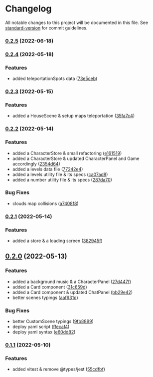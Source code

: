 # Changelog

All notable changes to this project will be documented in this file. See [standard-version](https://github.com/conventional-changelog/standard-version) for commit guidelines.

### [0.2.5](https://github.com/matthieu-locussol/TaktixApp/compare/v0.2.4...v0.2.5) (2022-06-18)

### [0.2.4](https://github.com/matthieu-locussol/TaktixApp/compare/v0.2.3...v0.2.4) (2022-05-18)


### Features

* added teleportationSpots data ([73e5ceb](https://github.com/matthieu-locussol/TaktixApp/commit/73e5ceb4206df6d98e3a251cc23d597ec2673b85))

### [0.2.3](https://github.com/matthieu-locussol/TaktixApp/compare/v0.2.2...v0.2.3) (2022-05-15)


### Features

* added a HouseScene & setup maps teleportation ([35fa7c4](https://github.com/matthieu-locussol/TaktixApp/commit/35fa7c434d3f2fcfedf94c490124ab5078ab2c5e))

### [0.2.2](https://github.com/matthieu-locussol/TaktixApp/compare/v0.2.1...v0.2.2) (2022-05-14)


### Features

* added a CharacterStore & small refactoring ([e161519](https://github.com/matthieu-locussol/TaktixApp/commit/e1615196e92df1ae43031f4a4a3fddb4479d16df))
* added a CharacterStore & updated CharacterPanel and Game accordingly ([2354d64](https://github.com/matthieu-locussol/TaktixApp/commit/2354d647ec1f2631ba188c4a40b5b34ebf7a7ca3))
* added a levels data file ([77242e4](https://github.com/matthieu-locussol/TaktixApp/commit/77242e43c9a6bc23fc58c3a76e9bcb5c051a31b2))
* added a levels utility file & its specs ([ca07ad8](https://github.com/matthieu-locussol/TaktixApp/commit/ca07ad8402cc283bed4cc135b640020dbb8b3865))
* added a number utility file & its specs ([287da70](https://github.com/matthieu-locussol/TaktixApp/commit/287da70f90528cdd8329274f1c93bb0eb784a344))


### Bug Fixes

* clouds map collisions ([a7408f8](https://github.com/matthieu-locussol/TaktixApp/commit/a7408f811265788f717b3651c02fc94d32cbf665))

### [0.2.1](https://github.com/matthieu-locussol/TaktixApp/compare/v0.2.0...v0.2.1) (2022-05-14)


### Features

* added a store & a loading screen ([382945f](https://github.com/matthieu-locussol/TaktixApp/commit/382945f30037b16213a4b4260d6f587485aacb95))

## [0.2.0](https://github.com/matthieu-locussol/TaktixApp/compare/v0.1.1...v0.2.0) (2022-05-13)


### Features

* added a background music & a CharacterPanel ([27d447f](https://github.com/matthieu-locussol/TaktixApp/commit/27d447fada5b2d51484149b5bfbe421670019d83))
* added a Card component ([31c659d](https://github.com/matthieu-locussol/TaktixApp/commit/31c659da42d2366ff57b02fb4eaacff0a1dca6d7))
* added a Card component & updated ChatPanel ([bb29e42](https://github.com/matthieu-locussol/TaktixApp/commit/bb29e4212db2f296d98c2edee9cad17dd5056a35))
* better scenes typings ([aaf631d](https://github.com/matthieu-locussol/TaktixApp/commit/aaf631d29fc7c6041765138bcdc90609c8fda469))


### Bug Fixes

* better CustomScene typings ([9fb8899](https://github.com/matthieu-locussol/TaktixApp/commit/9fb88993f26460de752df9c6ad596dbd338269ae))
* deploy yaml script ([ffecaf4](https://github.com/matthieu-locussol/TaktixApp/commit/ffecaf4c5b22456b019301a5612049ded55b1ff4))
* deploy yaml syntax ([e60dd82](https://github.com/matthieu-locussol/TaktixApp/commit/e60dd824da1062469d26146c8dbf76e483e8db2d))

### [0.1.1](https://github.com/matthieu-locussol/TaktixApp/compare/v0.1.0...v0.1.1) (2022-05-10)


### Features

* added vitest & remove @types/jest ([55cdfbf](https://github.com/matthieu-locussol/TaktixApp/commit/55cdfbf9623fc5493a5dcf8bc5cce343602e579f))
